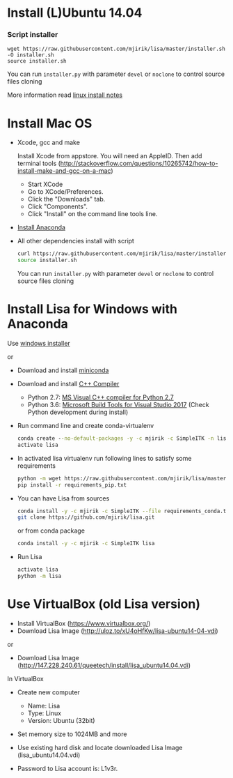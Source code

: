 Install (L)Ubuntu 14.04
=======================

### Script installer

    wget https://raw.githubusercontent.com/mjirik/lisa/master/installer.sh -O installer.sh
    source installer.sh
    

You can run `installer.py` with parameter `devel` or `noclone` to control source files cloning

More information read [linux install notes](https://github.com/mjirik/lisa/blob/master/install_linux.md)


Install Mac OS
==============

 * Xcode, gcc and make

    Install Xcode from appstore. You will need an AppleID.
    Then add terminal tools (http://stackoverflow.com/questions/10265742/how-to-install-make-and-gcc-on-a-mac)
    * Start XCode
    * Go to XCode/Preferences.
    * Click the "Downloads" tab.
    * Click "Components".
    * Click "Install" on the command line tools line.


 * [Install Anaconda](http://continuum.io/downloads)

 * All other dependencies install with script

    ```bash
    curl https://raw.githubusercontent.com/mjirik/lisa/master/installer.sh -o installer.sh
    source installer.sh
    ```

    You can run `installer.py` with parameter `devel` or `noclone` to control source files cloning
 
   

Install Lisa for Windows with Anaconda
=========

Use [windows installer](http://147.228.240.61/queetech/install/setup_lisa.exe)

or

* Download and install [miniconda](http://conda.pydata.org/miniconda.html)
* Download and install [C++ Compiler](https://wiki.python.org/moin/WindowsCompilers) 
    * Python 2.7: [MS Visual C++ compiler for Python 2.7](http://aka.ms/vcpython27)
    * Python 3.6: [Microsoft Build Tools for Visual Studio 2017](
    https://www.visualstudio.com/downloads/#build-tools-for-visual-studio-2017)
    (Check Python development during install)
    
* Run command line and create conda-virtualenv
    ```bat
    conda create --no-default-packages -y -c mjirik -c SimpleITK -n lisa pip lisa
    activate lisa
    ```
    
* In activated lisa virtualenv run following lines to satisfy some requirements
    ```bash
    python -m wget https://raw.githubusercontent.com/mjirik/lisa/master/requirements_pip.txt
    pip install -r requirements_pip.txt
    ```

* You can have Lisa from sources 
    ```bash
    conda install -y -c mjirik -c SimpleITK --file requirements_conda.txt
    git clone https://github.com/mjirik/lisa.git
    ```   
        
    or from conda package
    ```bash
    conda install -y -c mjirik -c SimpleITK lisa
    ```
        

* Run Lisa
    
    ```bash
    activate lisa
    python -m lisa
    ```



Use VirtualBox (old Lisa version)
==============

* Install VirtualBox (https://www.virtualbox.org/)
* Download Lisa Image (http://uloz.to/xU4oHfKw/lisa-ubuntu14-04-vdi)

or 

* Download Lisa Image (http://147.228.240.61/queetech/install/lisa_ubuntu14.04.vdi)

In VirtualBox

* Create new computer

    * Name: Lisa
    * Type: Linux
    * Version: Ubuntu (32bit)
    
* Set memory size to 1024MB and more
* Use existing hard disk and locate downloaded Lisa Image (lisa_ubuntu14.04.vdi)
* Password to Lisa account is: L1v3r.


